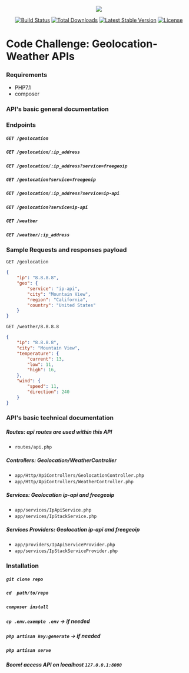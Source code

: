 <p align="center"><img src="https://laravel.com/assets/img/components/logo-laravel.svg"></p>

<p align="center">
<a href="https://travis-ci.org/laravel/framework"><img src="https://travis-ci.org/laravel/framework.svg" alt="Build Status"></a>
<a href="https://packagist.org/packages/laravel/framework"><img src="https://poser.pugx.org/laravel/framework/d/total.svg" alt="Total Downloads"></a>
<a href="https://packagist.org/packages/laravel/framework"><img src="https://poser.pugx.org/laravel/framework/v/stable.svg" alt="Latest Stable Version"></a>
<a href="https://packagist.org/packages/laravel/framework"><img src="https://poser.pugx.org/laravel/framework/license.svg" alt="License"></a>
</p>


# Code Challenge: Geolocation-Weather APIs

### Requirements
- PHP7.1
- composer

### API's basic general documentation

### Endpoints

##### `GET /geolocation`

##### `GET /geolocation/:ip_address`

##### `GET /geolocation/:ip_address?service=freegeoip`

##### `GET /geolocation?service=freegeoip`

##### `GET /geolocation/:ip_address?service=ip-api`

##### `GET /geolocation?service=ip-api`

##### `GET /weather`

##### `GET /weather/:ip_address`

### Sample Requests and responses payload

```
GET /geolocation
```

```json
{
    "ip": "8.8.8.8",
    "geo": {
        "service": "ip-api",
        "city": "Mountain View",
        "region": "California",
        "country": "United States"
    }
}
```

```
GET /weather/8.8.8.8
```

```json
{
    "ip": "8.8.8.8",
    "city": "Mountain View",
    "temperature": {
        "current": 13,
        "low": 11,
        "high": 16,
    },
    "wind": {
        "speed": 11,
        "direction": 240
    }
}
```

### API's basic technical documentation
##### Routes: api routes are used within this API 
- `routes/api.php`
##### Controllers: Geolocation/WeatherController 
- `app/Http/ApiControllers/GeolocationController.php`
- `app/Http/ApiControllers/WeatherController.php`
##### Services: Geolocation ip-api and freegeoip 
- `app/services/IpApiService.php` 
- `app/services/IpStackService.php`
##### Services Providers: Geolocation ip-api and freegeoip 
- `app/providers/IpApiServiceProvider.php`
- `app/services/IpStackServiceProvider.php`


### Installation

##### `git clone repo`
##### `cd  path/to/repo`
##### `composer install`
##### `cp .env.exemple .env` -> if needed
##### `php artisan key:generate` -> if needed
##### `php artisan serve`
##### Boom! access API on localhost `127.0.0.1:8000`

